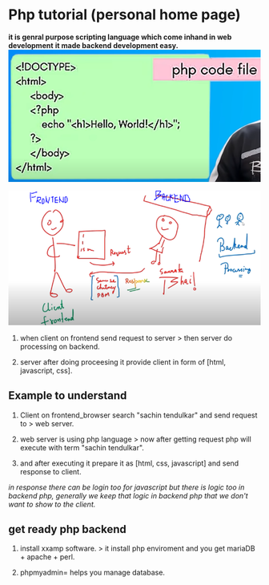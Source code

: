 # Php tutorial (personal home page)
**it is genral purpose scripting language which come inhand in web development**
**it made backend development easy.**
![Alt text](image.png)

![Alt text](image-1.png)

1. when client on frontend send request to server > then server do processing on backend.

2. server after doing proceesing it provide client in form of [html, javascript, css].

## Example to understand

1. Client on frontend_browser search "sachin tendulkar" and send request to > web server.

2. web server is using php language > now after getting request php will execute with term "sachin tendulkar".

3. and after executing it prepare it as [html, css, javascript] and send response to client.

*in response there can be login too for javascript but there is logic too in backend php, generally we keep that logic in backend php that we don't want to show to the client.*

## get ready php backend

1. install xxamp software. > it install php enviroment and you get mariaDB + apache + perl.

2. phpmyadmin= helps you manage database.

